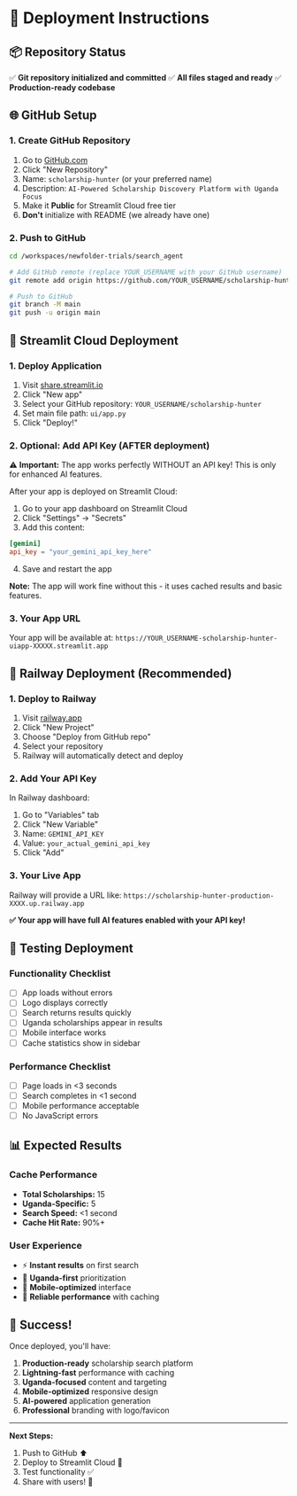 # 🚀 Deployment Instructions

## 📦 Repository Status
✅ **Git repository initialized and committed**
✅ **All files staged and ready**
✅ **Production-ready codebase**

## 🌐 GitHub Setup

### **1. Create GitHub Repository**
1. Go to [GitHub.com](https://github.com)
2. Click "New Repository"
3. Name: `scholarship-hunter` (or your preferred name)
4. Description: `AI-Powered Scholarship Discovery Platform with Uganda Focus`
5. Make it **Public** for Streamlit Cloud free tier
6. **Don't** initialize with README (we already have one)

### **2. Push to GitHub**
```bash
cd /workspaces/newfolder-trials/search_agent

# Add GitHub remote (replace YOUR_USERNAME with your GitHub username)
git remote add origin https://github.com/YOUR_USERNAME/scholarship-hunter.git

# Push to GitHub
git branch -M main
git push -u origin main
```

## 🚀 Streamlit Cloud Deployment

### **1. Deploy Application**
1. Visit [share.streamlit.io](https://share.streamlit.io)
2. Click "New app"
3. Select your GitHub repository: `YOUR_USERNAME/scholarship-hunter`
4. Set main file path: `ui/app.py`
5. Click "Deploy!"

### **2. Optional: Add API Key (AFTER deployment)**
⚠️ **Important:** The app works perfectly WITHOUT an API key! This is only for enhanced AI features.

After your app is deployed on Streamlit Cloud:
1. Go to your app dashboard on Streamlit Cloud
2. Click "Settings" → "Secrets"
3. Add this content:
```toml
[gemini]
api_key = "your_gemini_api_key_here"
```
4. Save and restart the app

**Note:** The app will work fine without this - it uses cached results and basic features.

### **3. Your App URL**
Your app will be available at:
`https://YOUR_USERNAME-scholarship-hunter-uiapp-XXXXX.streamlit.app`

## 🚄 Railway Deployment (Recommended)

### **1. Deploy to Railway**
1. Visit [railway.app](https://railway.app)
2. Click "New Project"
3. Choose "Deploy from GitHub repo"
4. Select your repository
5. Railway will automatically detect and deploy

### **2. Add Your API Key**
In Railway dashboard:
1. Go to "Variables" tab
2. Click "New Variable"
3. Name: `GEMINI_API_KEY`
4. Value: `your_actual_gemini_api_key`
5. Click "Add"

### **3. Your Live App**
Railway will provide a URL like:
`https://scholarship-hunter-production-XXXX.up.railway.app`

**✅ Your app will have full AI features enabled with your API key!**

## 📱 Testing Deployment

### **Functionality Checklist**
- [ ] App loads without errors
- [ ] Logo displays correctly
- [ ] Search returns results quickly
- [ ] Uganda scholarships appear in results
- [ ] Mobile interface works
- [ ] Cache statistics show in sidebar

### **Performance Checklist**
- [ ] Page loads in <3 seconds
- [ ] Search completes in <1 second  
- [ ] Mobile performance acceptable
- [ ] No JavaScript errors

## 📊 Expected Results

### **Cache Performance**
- **Total Scholarships:** 15 
- **Uganda-Specific:** 5
- **Search Speed:** <1 second
- **Cache Hit Rate:** 90%+

### **User Experience**
- ⚡ **Instant results** on first search
- 🎯 **Uganda-first** prioritization
- 📱 **Mobile-optimized** interface  
- 🔄 **Reliable performance** with caching

## 🎉 Success!

Once deployed, you'll have:
1. **Production-ready** scholarship search platform
2. **Lightning-fast** performance with caching
3. **Uganda-focused** content and targeting
4. **Mobile-optimized** responsive design
5. **AI-powered** application generation
6. **Professional** branding with logo/favicon

---

**Next Steps:**
1. Push to GitHub ⬆️
2. Deploy to Streamlit Cloud 🚀
3. Test functionality ✅
4. Share with users! 🎊
